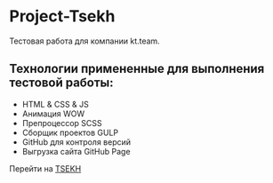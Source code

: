 # Project-Tsekh
Тестовая работа для компании kt.team.

## Технологии примененные для выполнения тестовой работы:

- HTML & CSS & JS
- Анимация WOW
- Препроцессор SCSS
- Сборщик проектов GULP
- GitHub для контроля версий
- Выгрузка сайта GitHub Page

Перейти на [TSEKH](https://ale-shadow-02.github.io/Project-Tsekh/Project%20Tsekh/index.html)
